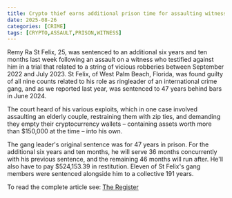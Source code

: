 ```yaml
---
title: Crypto thief earns additional prison time for assaulting witness
date: 2025-08-26
categories: [CRIME]
tags: [CRYPTO,ASSAULT,PRISON,WITNESS]
---
```


Remy Ra St Felix, 25, was sentenced to an additional six years and ten months last week following an assault on a witness who testified against him in a trial that related to a string of vicious robberies between September 2022 and July 2023. St Felix, of West Palm Beach, Florida, was found guilty of all nine counts related to his role as ringleader of an international crime gang, and as we reported last year, was sentenced to 47 years behind bars in June 2024.

The court heard of his various exploits, which in one case involved assaulting an elderly couple, restraining them with zip ties, and demanding they empty their cryptocurrency wallets – containing assets worth more than $150,000 at the time – into his own.

The gang leader's original sentence was for 47 years in prison. For the additional six years and ten months, he will serve 36 months concurrently with his previous sentence, and the remaining 46 months will run after. He'll also have to pay $524,153.39 in restitution. Eleven of St Felix's gang members were sentenced alongside him to a collective 191 years.

To read the complete article see: [The Register](https://www.theregister.com/2025/08/26/crypto_thief_witness_assault/) 
